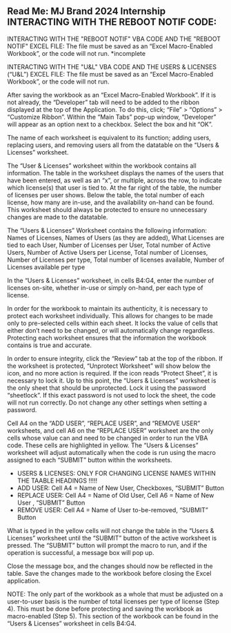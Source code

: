Read Me: MJ Brand 2024 Internship INTERACTING WITH THE REBOOT NOTIF CODE:
-


INTERACTING WITH THE "REBOOT NOTIF" VBA CODE AND THE "REBOOT NOTIF" EXCEL FILE:
The file must be saved as an “Excel Macro-Enabled Workbook”, or the code will not run. *incomplete


INTERACTING WITH THE "U&L" VBA CODE AND THE USERS & LICENSES (“U&L”) EXCEL FILE:
The file must be saved as an “Excel Macro-Enabled Workbook”, or the code will not run.

After saving the workbook as an “Excel Macro-Enabled Workbook”. 
If it is not already, the “Developer” tab will need to be added to the ribbon displayed at the top of the Application. 
To do this, click; “File” > “Options” > “Customize Ribbon”. 
Within the “Main Tabs” pop-up window, “Developer” will appear as an option next to a checkbox. 
Select the box and hit “OK”.

The name of each worksheet is equivalent to its function; adding users, replacing users, and removing users all from the datatable on the “Users & Licenses” worksheet. 

The “User & Licenses” worksheet within the workbook contains all information. 
The table in the worksheet displays the names of the users that have been entered, as well as an “x”, or multiple, across the row, to indicate which license(s) that user is tied to. 
At the far right of the table, the number of licenses per user shows. Below the table, the total number of each license, how many are in-use, and the availability on-hand can be found. 
This worksheet should always be protected to ensure no unnecessary changes are made to the datatable. 		
	
The “Users & Licenses” Worksheet contains the following information:
Names of Licenses,
Names of Users (as they are added),
What Licenses are tied to each User,
Number of Licenses per User,
Total number of Active Users,
Number of Active Users per License,
Total number of Licenses,
Number of Licenses per type,
Total number of licenses available, 
Number of Licenses available per type

In the “Users & Licenses” worksheet, in cells B4:G4, enter the number of licenses on-site, whether in-use or simply on-hand, per each type of license. 

In order for the workbook to maintain its authenticity, it is necessary to protect each worksheet individually. 
This allows for changes to be made only to pre-selected cells within each sheet. 
It locks the value of cells that either don’t need to be changed, or will automatically change regardless. 
Protecting each worksheet ensures that the information the workbook contains is true and accurate. 

In order to ensure integrity, click the “Review” tab at the top of the ribbon. 
If the worksheet is protected, “Unprotect Worksheet” will show below the icon, and no more action is required. 
If the icon reads “Protect Sheet”,  it is necessary to lock it. 
Up to this point, the “Users & Licenses” worksheet is the only sheet that should be unprotected. Lock it using the password “sheetlock”. 
If this exact password is not used to lock the sheet, the code will not run correctly. 
Do not change any other settings when setting a password.

Cell A4 on the “ADD USER”, “REPLACE USER”, and “REMOVE USER” worksheets, and cell A6 on the “REPLACE USER” worksheet are the only cells whose value can and need to be changed in order to run the VBA code. 
These cells are highlighted in yellow.
The “Users & Licenses” worksheet will adjust automatically when the code is run using the macro assigned to each “SUBMIT” button within the worksheets.

- USERS & LICENSES: ONLY FOR CHANGING LICENSE NAMES WITHIN THE TAABLE HEADINGS !!!!!
- ADD USER: Cell A4 = Name of New User, Checkboxes, “SUBMIT” Button
- REPLACE USER: Cell A4 = Name of Old User, Cell A6 = Name of New User , “SUBMIT” Button
- REMOVE USER: Cell A4 = Name of User to-be-removed, “SUBMIT” Button

What is typed in the yellow cells will not change the table in the “Users & Licenses” worksheet until the “SUBMIT” button of the active worksheet is pressed. 
The “SUBMIT” button will prompt the macro to run, and if the operation is successful, a message box will pop up.

Close the message box, and the changes should now be reflected in the table. 
Save the changes made to the workbook before closing the Excel application.

NOTE: The only part of the workbook as a whole that must be adjusted on a user-to-user basis is the number of total licenses per type of license (Step 4). 
This must be done before protecting and saving the workbook as macro-enabled (Step 5). 
This section of the workbook can be found in the “Users & Licenses” worksheet in cells B4:G4. 
